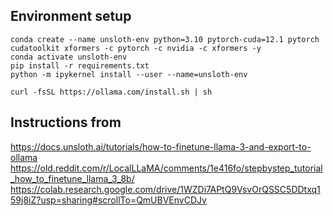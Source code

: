 ## Environment setup
```
conda create --name unsloth-env python=3.10 pytorch-cuda=12.1 pytorch cudatoolkit xformers -c pytorch -c nvidia -c xformers -y
conda activate unsloth-env
pip install -r requirements.txt
python -m ipykernel install --user --name=unsloth-env

curl -fsSL https://ollama.com/install.sh | sh
```

## Instructions from
https://docs.unsloth.ai/tutorials/how-to-finetune-llama-3-and-export-to-ollama
https://old.reddit.com/r/LocalLLaMA/comments/1e416fo/stepbystep_tutorial_how_to_finetune_llama_3_8b/
https://colab.research.google.com/drive/1WZDi7APtQ9VsvOrQSSC5DDtxq159j8iZ?usp=sharing#scrollTo=QmUBVEnvCDJv
